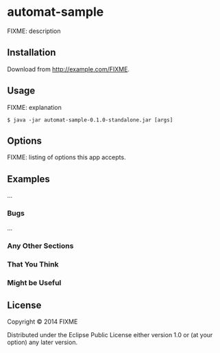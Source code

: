 # automat-sample

FIXME: description

## Installation

Download from http://example.com/FIXME.

## Usage

FIXME: explanation

    $ java -jar automat-sample-0.1.0-standalone.jar [args]

## Options

FIXME: listing of options this app accepts.

## Examples

...

### Bugs

...

### Any Other Sections
### That You Think
### Might be Useful

## License

Copyright © 2014 FIXME

Distributed under the Eclipse Public License either version 1.0 or (at
your option) any later version.
